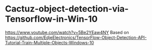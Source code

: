 # Cactuz-object-detection-via-Tensorflow-in-Win-10
https://www.youtube.com/watch?v=5Be2YEaw4NY
Based on https://github.com/EdjeElectronics/TensorFlow-Object-Detection-API-Tutorial-Train-Multiple-Objects-Windows-10
